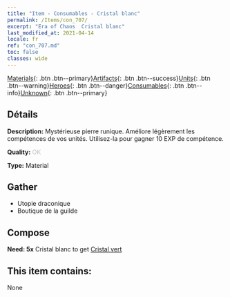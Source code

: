 ```yaml
---
title: "Item - Consumables - Cristal blanc"
permalink: /Items/con_707/
excerpt: "Era of Chaos  Cristal blanc"
last_modified_at: 2021-04-14
locale: fr
ref: "con_707.md"
toc: false
classes: wide
---
```

 [Materials](/fr/Items/){: .btn .btn--primary}[Artifacts](/fr/Items/Artifacts/){: .btn .btn--success}[Units](/fr/Items/Units/){: .btn .btn--warning}[Heroes](/fr/Items/Heroes/){: .btn .btn--danger}[Consumables](/fr/Items/Consumables/){: .btn .btn--info}[Unknown](/fr/Items/Unknown/){: .btn .btn--primary}

## Détails
 **Description:** Mystérieuse pierre runique. Améliore légèrement les compétences de vos unités. Utilisez-la pour gagner 10 EXP de compétence.

 **Quality:** <span style="color: #C0C0C0">OK</span>

 **Type:** Material

## Gather

*    Utopie draconique 
*    Boutique de la guilde 

## Compose

 **Need: 5x** Cristal blanc to get [Cristal vert](/fr/Items/con_711/)

## This item contains:

  None

